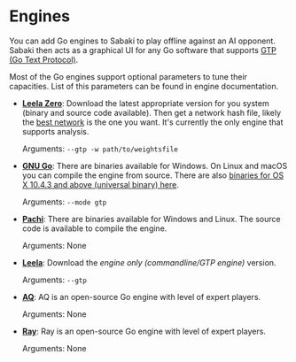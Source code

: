 # Engines

You can add Go engines to Sabaki to play offline against an AI opponent. Sabaki then acts as a graphical UI for any Go software that supports [GTP (Go Text Protocol)](https://www.lysator.liu.se/~gunnar/gtp/). 

Most of the Go engines support optional parameters to tune their capacities. List of this parameters can be found in engine documentation. 

* [**Leela Zero**](http://zero.sjeng.org/): Download the latest appropriate version for you system (binary and source code available). Then get a network hash file, likely the [best network](http://zero.sjeng.org/best-network) is the one you want. It's currently the only engine that supports analysis.

  Arguments: `--gtp -w path/to/weightsfile` 

* [**GNU Go**](http://www.gnu.org/software/gnugo): There are binaries available for Windows. On Linux and macOS you can compile the engine from source. There are also [binaries for OS X 10.4.3 and above (universal binary) here](http://www.sente.ch/pub/software/goban/gnugo-3.7.11.dmg). 

  Arguments: `--mode gtp`

* [**Pachi**](https://github.com/pasky/pachi): There are binaries available for Windows and Linux. The source code is available to compile the engine.

  Arguments: None

* [**Leela**](https://www.sjeng.org/leela.html): Download the *engine only (commandline/GTP engine)* version.

  Arguments: `--gtp` 
  
* [**AQ**](https://github.com/ymgaq/AQ): AQ is an open-source Go engine with level of expert players.

  Arguments: None 

* [**Ray**](https://github.com/zakki/Ray): Ray is an open-source Go engine with level of expert players.

  Arguments: None 
